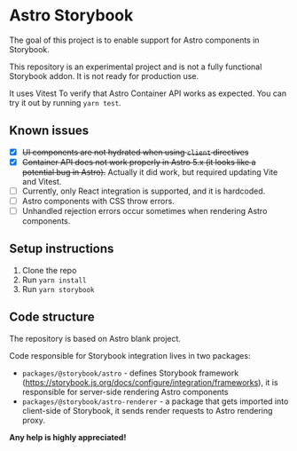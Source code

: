 # Astro Storybook

The goal of this project is to enable support for Astro components in Storybook.

This repository is an experimental project and is not a fully functional Storybook addon. It is not ready for production use.

It uses Vitest To verify that Astro Container API works as expected. You can try it out by running `yarn test`.

## Known issues

- [x] ~~UI components are not hydrated when using `client` directives~~
- [x] ~~Container API does not work properly in Astro 5.x (it looks like a potential bug in Astro).~~ Actually it did work, but required updating Vite and Vitest.
- [ ] Currently, only React integration is supported, and it is hardcoded.
- [ ] Astro components with CSS throw errors.
- [ ] Unhandled rejection errors occur sometimes when rendering Astro components.

## Setup instructions

1. Clone the repo
2. Run `yarn install`
3. Run `yarn storybook`

## Code structure

The repository is based on Astro blank project.

Code responsible for Storybook integration lives in two packages:
- `packages/@storybook/astro` - defines Storybook framework (https://storybook.js.org/docs/configure/integration/frameworks), it is responsible for server-side rendering Astro components
- `packages/@storybook/astro-renderer` - a package that gets imported into client-side of Storybook, it sends render requests to Astro rendering proxy.

**Any help is highly appreciated!**